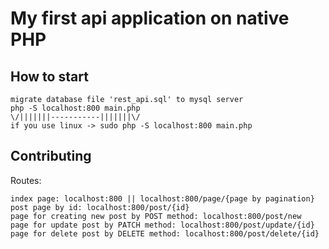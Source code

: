 # My first api application on native PHP

## How to start


```
migrate database file 'rest_api.sql' to mysql server
php -S localhost:800 main.php
\/|||||||-----------|||||||\/
if you use linux -> sudo php -S localhost:800 main.php
```

## Contributing

Routes:
```
index page: localhost:800 || localhost:800/page/{page by pagination}
post page by id: localhost:800/post/{id}
page for creating new post by POST method: localhost:800/post/new
page for update post by PATCH method: localhost:800/post/update/{id}
page for delete post by DELETE method: localhost:800/post/delete/{id}
```

